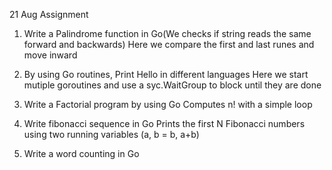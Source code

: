 21 Aug Assignment 

1. Write a Palindrome function in Go(We checks if string reads the same forward and backwards)
   Here we compare the first and last runes and move inward

2. By using Go routines, Print Hello in  different languages 
   Here we start mutiple goroutines and use a syc.WaitGroup to block until they are done

3. Write a Factorial program by using Go 
   Computes n! with a simple loop

4. Write fibonacci sequence in Go
   Prints the first N Fibonacci numbers using two running variables (a, b = b, a+b)

5. Write a word counting in Go